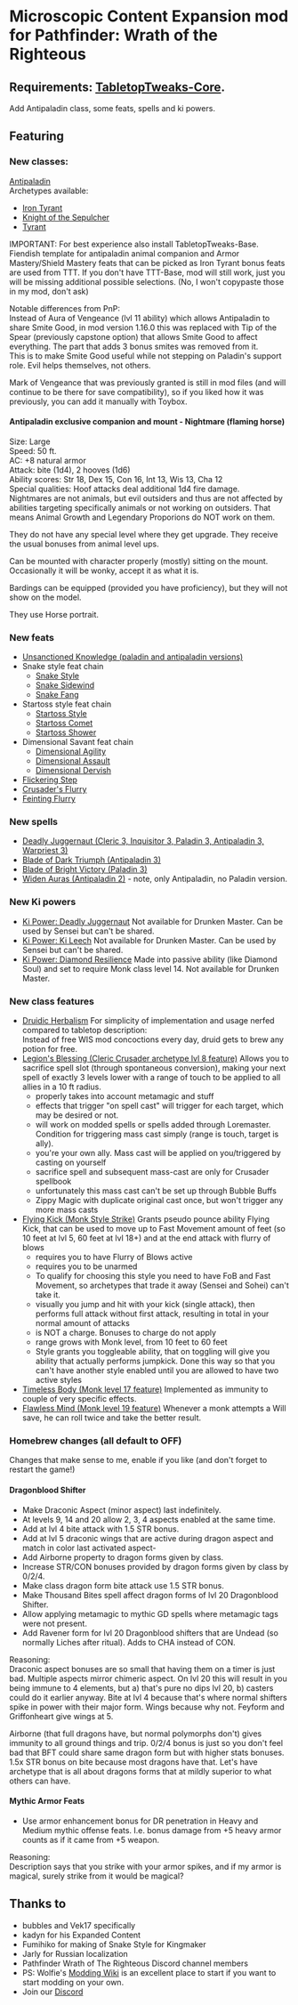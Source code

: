 # Microscopic Content Expansion mod for Pathfinder: Wrath of the Righteous 
## Requirements: [TabletopTweaks-Core](https://github.com/Vek17/TabletopTweaks-Core/releases).

Add Antipaladin class, some feats, spells and ki powers.

## Featuring

### New classes: 

[Antipaladin](https://www.d20pfsrd.com/classes/alternate-classes/antipaladin)   
Archetypes available:  
- [Iron Tyrant](https://www.d20pfsrd.com/classes/alternate-classes/antipaladin/archetypes/paizo-antipaladin-archetypes/iron-tyrant-antipaladin-archetype/)
- [Knight of the Sepulcher](https://www.d20pfsrd.com/classes/alternate-classes/antipaladin/archetypes/paizo-antipaladin-archetypes/knight-of-the-sepulcher)
- [Tyrant](https://www.d20pfsrd.com/classes/alternate-classes/antipaladin/archetypes/paizo-antipaladin-archetypes/tyrant-antipaladin-archetype/)

IMPORTANT: For best experience also install TabletopTweaks-Base. Fiendish template for antipaladin animal companion and Armor Mastery/Shield Mastery feats that can be picked as Iron Tyrant bonus feats are used from TTT. If you don't have TTT-Base, mod will still work, just you will be missing additional possible selections. (No, I won't copypaste those in my mod, don't ask)

Notable differences from PnP:     
Instead of Aura of Vengeance (lvl 11 ability) which allows Antipaladin to share Smite Good, in mod version 1.16.0 this was replaced with Tip of the Spear (previously capstone option) that allows Smite Good to affect everything. The part that adds 3 bonus smites was removed from it.   
This is to make Smite Good useful while not stepping on Paladin's support role. Evil helps themselves, not others.

Mark of Vengeance that was previously granted is still in mod files (and will continue to be there for save compatibility), so if you liked how it was previously, you can add it manually with Toybox.

#### Antipaladin exclusive companion and mount - Nightmare (flaming horse)

Size: Large    
Speed: 50 ft.    
AC: +8 natural armor    
Attack: bite (1d4), 2 hooves (1d6)    
Ability scores: Str 18, Dex 15, Con 16, Int 13, Wis 13, Cha 12     
Special qualities: Hoof attacks deal additional 1d4 fire damage.    
Nightmares are not animals, but evil outsiders and thus are not affected by abilities targeting specifically animals or not working on outsiders. That means Animal Growth and Legendary Proporions do NOT work on them. 

They do not have any special level where they get upgrade. They receive the usual bonuses from animal level ups.

Can be mounted with character properly (mostly) sitting on the mount. Occasionally it will be wonky, accept it as what it is.

Bardings can be equipped (provided you have proficiency), but they will not show on the model.

They use Horse portrait.

### New feats

- [Unsanctioned Knowledge (paladin and antipaladin versions)](https://www.d20pfsrd.com/feats/general-feats/unsanctioned-knowledge/)
- Snake style feat chain
	- [Snake Style](https://www.d20pfsrd.com/feats/combat-feats/snake-style-combat-style)
	- [Snake Sidewind](https://www.d20pfsrd.com/feats/combat-feats/snake-sidewind-combat)
	- [Snake Fang](https://www.d20pfsrd.com/feats/combat-feats/snake-fang-combat)
- Startoss style feat chain
	- [Startoss Style](https://www.d20pfsrd.com/feats/combat-feats/startoss-style-combat-style)
	- [Startoss Comet](https://www.d20pfsrd.com/feats/combat-feats/startoss-comet-combat)
	- [Startoss Shower](https://www.d20pfsrd.com/feats/combat-feats/startoss-shower-combat)
- Dimensional Savant feat chain
    - [Dimensional Agility](https://www.d20pfsrd.com/feats/general-feats/dimensional-agility)
	- [Dimensional Assault](https://www.d20pfsrd.com/feats/general-feats/dimensional-assault)
	- [Dimensional Dervish](https://www.d20pfsrd.com/feats/general-feats/dimensional-dervish)
- [Flickering Step](https://www.d20pfsrd.com/feats/conduit-feats/flickering-step-conduit)
- [Crusader's Flurry](https://www.d20pfsrd.com/feats/general-feats/crusader-s-flurry)
- [Feinting Flurry](https://www.d20pfsrd.com/feats/combat-feats/feinting-flurry-combat)
### New spells

- [Deadly Juggernaut (Cleric 3, Inquisitor 3, Paladin 3, Antipaladin 3, Warpriest 3)](https://www.d20pfsrd.com/magic/all-spells/d/deadly-juggernaut/)   
- [Blade of Dark Triumph (Antipaladin 3)](https://www.d20pfsrd.com/magic/all-spells/b/blade-of-dark-triumph)
- [Blade of Bright Victory (Paladin 3)](https://www.d20pfsrd.com/magic/all-spells/b/blade-of-bright-victory)
- [Widen Auras (Antipaladin 2)](https://www.d20pfsrd.com/magic/all-spells/w/widen-auras/) - note, only Antipaladin, no Paladin version.

### New Ki powers
- [Ki Power: Deadly Juggernaut](https://www.d20pfsrd.com/classes/core-classes/Monk/archetypes/paizo-monk-archetypes/qinggong-monk/#8th-Level_Ki_Powers)
	Not available for Drunken Master. Can be used by Sensei but can't be shared.
- [Ki Power: Ki Leech](https://www.d20pfsrd.com/classes/core-classes/Monk/archetypes/paizo-monk-archetypes/qinggong-monk/#10th-Level_Ki_Powers)
	Not available for Drunken Master. Can be used by Sensei but can't be shared.
- [Ki Power: Diamond Resilience](https://www.d20pfsrd.com/classes/unchained-classes/MONK-unchained/#TOC-Ki-Power-Su-)
	Made into passive ability (like Diamond Soul) and set to require Monk class level 14. Not available for Drunken Master.

### New class features
- [Druidic Herbalism](https://www.d20pfsrd.com/classes/Core-classes/druid/#Nature_Bond_Ex)
For simplicity of implementation and usage nerfed compared to tabletop description:   
  Instead of free WIS mod concoctions every day, druid gets to brew any potion for free.
- [Legion's Blessing (Cleric Crusader archetype lvl 8 feature)](https://www.d20pfsrd.com/classes/core-classes/cleric/archetypes/paizo-cleric-archetypes/crusader)
Allows you to sacrifice spell slot (through spontaneous conversion), making your next spell of exactly 3 levels lower with a range of touch to be applied to all allies in a 10 ft radius.
	- properly takes into account metamagic and stuff
	- effects that trigger "on spell cast" will trigger for each target, which may be desired or not.
	- will work on modded spells or spells added through Loremaster. Condition for triggering mass cast simply (range is touch, target is ally).
	- you're your own ally. Mass cast will be applied on you/triggered by casting on yourself
	- sacrifice spell and subsequent mass-cast are only for Crusader spellbook
	- unfortunately this mass cast can't be set up through Bubble Buffs
	- Zippy Magic with duplicate original cast once, but won't trigger any more mass casts
- [Flying Kick (Monk Style Strike)](https://www.d20pfsrd.com/classes/unchained-classes/Monk-unchained/#TOC-Style-Strike-Ex-)
Grants pseudo pounce ability Flying Kick, that can be used to move up to Fast Movement amount of feet (so 10 feet at lvl 5, 60 feet at lvl 18+) and at the end attack with flurry of blows
	- requires you to have Flurry of Blows active
	- requires you to be unarmed
	- To qualify for choosing this style you need to have FoB and Fast Movement, so archetypes that trade it away (Sensei and Sohei) can't take it.
	- visually you jump and hit with your kick (single attack), then performs full attack without first attack, resulting in total in your normal amount of attacks
	- is NOT a charge. Bonuses to charge do not apply
	- range grows with Monk level, from 10 feet to 60 feet
	- Style grants you toggleable ability, that on toggling will give you ability that actually performs jumpkick. Done this way so that you can't have another style enabled until you are allowed to have two active styles
- [Timeless Body (Monk level 17 feature)](https://www.d20pfsrd.com/classes/unchained-classes/MONK-unchained/#TOC-Timeless-Body-Ex-)
	Implemented as immunity to couple of very specific effects.
- [Flawless Mind (Monk level 19 feature)](https://www.d20pfsrd.com/classes/unchained-classes/MONK-unchained/#TOC-Flawless-Mind)
	Whenever a monk attempts a Will save, he can roll twice and take the better result.

### Homebrew changes (all default to OFF)

Changes that make sense to me, enable if you like (and don't forget to restart the game!)

#### Dragonblood Shifter
- Make Draconic Aspect (minor aspect) last indefinitely.
- At levels 9, 14 and 20 allow 2, 3, 4 aspects enabled at the same time.
- Add at lvl 4 bite attack with 1.5 STR bonus.
- Add at lvl 5 draconic wings that are active during dragon aspect and match in color last activated aspect- 
- Add Airborne property to dragon forms given by class.
- Increase STR/CON bonuses provided by dragon forms given by class by 0/2/4.
- Make class dragon form bite attack use 1.5 STR bonus.
- Make Thousand Bites spell affect dragon forms of lvl 20 Dragonblood Shifter.
- Allow applying metamagic to mythic GD spells where metamagic tags were not present.
- Add Ravener form for lvl 20 Dragonblood shifters that are Undead (so normally Liches after ritual). Adds to CHA instead of CON.

Reasoning:    
Draconic aspect bonuses are so small that having them on a timer is just bad. Multiple aspects mirror chimeric aspect. On lvl 20 this will result in you being immune to 4 elements, but a) that's pure no dips lvl 20, b) casters could do it earlier anyway.
Bite at lvl 4 because that's where normal shifters spike in power with their major form.
Wings because why not. Feyform and Griffonheart give wings at 5.

Airborne (that full dragons have, but normal polymorphs don't) gives immunity to all ground things and trip. 
0/2/4 bonus is just so you don't feel bad that BFT could share same dragon form but with higher stats bonuses.    
1.5x STR bonus on bite because most dragons have that.
Let's have archetype that is all about dragons forms that at mildly superior to what others can have.

#### Mythic Armor Feats
- Use armor enhancement bonus for DR penetration in Heavy and Medium mythic offense feats. I.e. bonus damage from +5 heavy armor counts as if it came from +5 weapon.

Reasoning:    
Description says that you strike with your armor spikes, and if my armor is magical, surely strike from it would be magical?
## Thanks to  
-   bubbles and Vek17 specifically   
-   kadyn for his Expanded Content
-   Fumihiko for making of Snake Style for Kingmaker
-   Jarly for Russian localization
-   Pathfinder Wrath of The Righteous Discord channel members
-   PS: Wolfie's [Modding Wiki](https://github.com/WittleWolfie/OwlcatModdingWiki/wiki) is an excellent place to start if you want to start modding on your own.
-   Join our [Discord](https://discord.com/invite/wotr)